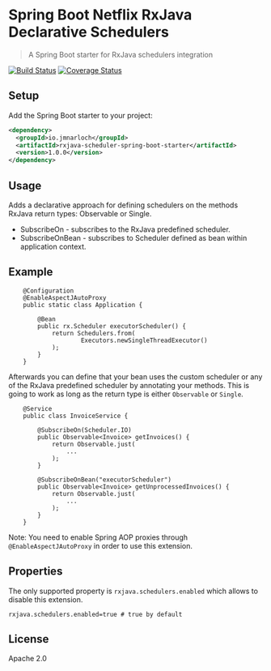 # Spring Boot Netflix RxJava Declarative Schedulers

> A Spring Boot starter for RxJava schedulers integration

[![Build Status](https://travis-ci.org/jmnarloch/rxjava-scheduler-spring-boot-starter.svg?branch=master)](https://travis-ci.org/jmnarloch/rxjava-scheduler-spring-boot-starter)
[![Coverage Status](https://coveralls.io/repos/jmnarloch/rxjava-scheduler-spring-boot-starter/badge.svg?branch=master&service=github)](https://coveralls.io/github/jmnarloch/rxjava-scheduler-spring-boot-starter?branch=master)

## Setup

Add the Spring Boot starter to your project:

```xml
<dependency>
  <groupId>io.jmnarloch</groupId>
  <artifactId>rxjava-scheduler-spring-boot-starter</artifactId>
  <version>1.0.0</version>
</dependency>
```

## Usage

Adds a declarative approach for defining schedulers on the methods RxJava return types: Observable or Single.

* SubscribeOn - subscribes to the RxJava predefined scheduler.
* SubscribeOnBean - subscribes to Scheduler defined as bean within application context.

## Example

```
    @Configuration
    @EnableAspectJAutoProxy
    public static class Application {

        @Bean
        public rx.Scheduler executorScheduler() {
            return Schedulers.from(
                    Executors.newSingleThreadExecutor()
            );
        }
    }
```

Afterwards you can define that your bean uses the custom scheduler or any of the RxJava predefined scheduler
by annotating your methods. This is going to work as long as the return type is either `Observable` or `Single`.

```
    @Service
    public class InvoiceService {

        @SubscribeOn(Scheduler.IO)
        public Observable<Invoice> getInvoices() {
            return Observable.just(
                ...
            );
        }

        @SubscribeOnBean("executorScheduler")
        public Observable<Invoice> getUnprocessedInvoices() {
            return Observable.just(
                ...
            );
        }
    }
```

Note: You need to enable Spring AOP proxies through `@EnableAspectJAutoProxy` in order to use this extension.

## Properties

The only supported property is `rxjava.schedulers.enabled` which allows to disable this extension.

```
rxjava.schedulers.enabled=true # true by default
```

## License

Apache 2.0
